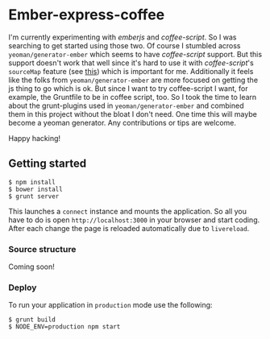 
# Ember-express-coffee

  I'm currently experimenting with *emberjs* and *coffee-script*.  So
  I was searching to get started using those two.  Of course I
  stumbled across `yeoman/generator-ember` which seems to have
  *coffee-script* support.  But this support doesn't work that well
  since it's hard to use it with *coffee-script*'s `sourceMap` feature
  (see
  [this](http://mikefowler.me/2013/10/28/coffeescript-source-maps-with-yeoman/))
  which is important for me.  Additionally it feels like the folks
  from `yeoman/generator-ember` are more focused on getting the js
  thing to go which is ok.  But since I want to try coffee-script I
  want, for example, the Gruntfile to be in coffee script, too.  So I
  took the time to learn about the grunt-plugins used in
  `yeoman/generator-ember` and combined them in this project without
  the bloat I don't need.  One time this will maybe become a yeoman
  generator.  Any contributions or tips are welcome.

  Happy hacking!

## Getting started

    $ npm install
    $ bower install
    $ grunt server

  This launches a `connect` instance and mounts the application.  So
  all you have to do is open `http://localhost:3000` in your browser
  and start coding.  After each change the page is reloaded
  automatically due to `livereload`.

### Source structure

  Coming soon!

### Deploy

  To run your application in `production` mode use the following:

    $ grunt build
    $ NODE_ENV=production npm start
